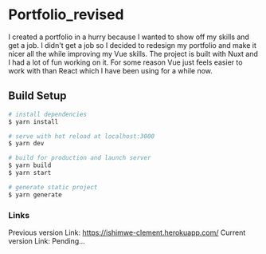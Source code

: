 # Portfolio_revised
I created a portfolio in a hurry because I wanted to show off my skills and get a job. I didn't get a job so I decided to redesign my portfolio and make it nicer all the while improving my Vue skills.
The project is built with Nuxt and I had a lot of fun working on it. For some reason Vue just feels easier to work with than React which I have been using for a while now.

## Build Setup

```bash
# install dependencies
$ yarn install

# serve with hot reload at localhost:3000
$ yarn dev

# build for production and launch server
$ yarn build
$ yarn start

# generate static project
$ yarn generate
```

### Links

Previous version Link: https://ishimwe-clement.herokuapp.com/
Current version Link: Pending...
